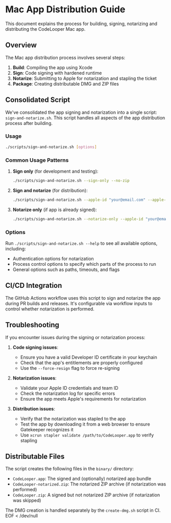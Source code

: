 # Mac App Distribution Guide

This document explains the process for building, signing, notarizing and distributing the CodeLooper Mac app.

## Overview

The Mac app distribution process involves several steps:

1. **Build**: Compiling the app using Xcode
2. **Sign**: Code signing with hardened runtime
3. **Notarize**: Submitting to Apple for notarization and stapling the ticket
4. **Package**: Creating distributable DMG and ZIP files

## Consolidated Script

We've consolidated the app signing and notarization into a single script: `sign-and-notarize.sh`. This script handles all aspects of the app distribution process after building.

### Usage

```bash
./scripts/sign-and-notarize.sh [options]
```

### Common Usage Patterns

1. **Sign only** (for development and testing):

   ```bash
   ./scripts/sign-and-notarize.sh --sign-only --no-zip
   ```

2. **Sign and notarize** (for distribution):

   ```bash
   ./scripts/sign-and-notarize.sh --apple-id "your@email.com" --apple-password "app-specific-password" --apple-team-id "TEAMID" --identity "Developer ID Application: Your Name (TEAMID)"
   ```

3. **Notarize only** (if app is already signed):
   ```bash
   ./scripts/sign-and-notarize.sh --notarize-only --apple-id "your@email.com" --apple-password "app-specific-password" --apple-team-id "TEAMID"
   ```

### Options

Run `./scripts/sign-and-notarize.sh --help` to see all available options, including:

- Authentication options for notarization
- Process control options to specify which parts of the process to run
- General options such as paths, timeouts, and flags

## CI/CD Integration

The GitHub Actions workflow uses this script to sign and notarize the app during PR builds and releases. It's configurable via workflow inputs to control whether notarization is performed.

## Troubleshooting

If you encounter issues during the signing or notarization process:

1. **Code signing issues**:

   - Ensure you have a valid Developer ID certificate in your keychain
   - Check that the app's entitlements are properly configured
   - Use the `--force-resign` flag to force re-signing

2. **Notarization issues**:

   - Validate your Apple ID credentials and team ID
   - Check the notarization log for specific errors
   - Ensure the app meets Apple's requirements for notarization

3. **Distribution issues**:
   - Verify that the notarization was stapled to the app
   - Test the app by downloading it from a web browser to ensure Gatekeeper recognizes it
   - Use `xcrun stapler validate /path/to/CodeLooper.app` to verify stapling

## Distributable Files

The script creates the following files in the `binary/` directory:

- `CodeLooper.app`: The signed and (optionally) notarized app bundle
- `CodeLooper-notarized.zip`: The notarized ZIP archive (if notarization was performed)
- `CodeLooper.zip`: A signed but not notarized ZIP archive (if notarization was skipped)

The DMG creation is handled separately by the `create-dmg.sh` script in CI.
EOF < /dev/null
